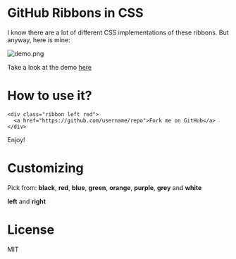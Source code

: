 # GitHub Ribbons in CSS

I know there are a lot of different CSS implementations of these ribbons. But anyway, here is mine:


![demo.png](http://petethepig.github.io/github-ribbons-css/demo.png)

Take a look at the demo [here](http://petethepig.github.io/github-ribbons-css)


# How to use it?

    <div class="ribbon left red">
      <a href="https://github.com/username/repo">Fork me on GitHub</a>
    </div>

Enjoy!


# Customizing

Pick from: **black**, **red**, **blue**, **green**, **orange**, **purple**, **grey** and **white**

**left** and **right**


# License

MIT